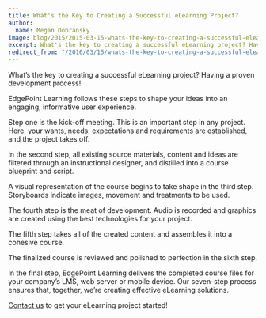 ```yaml
---
title: What's the Key to Creating a Successful eLearning Project?
author:
  name: Megan Dobransky
image: blog/2015/2015-03-15-whats-the-key-to-creating-a-successful-elearning-project.jpg
excerpt: What's the key to creating a successful eLearning project? Having a proven development process!
redirect_from: "/2016/03/15/whats-the-key-to-creating-a-successful-elearning-project/"
---
```

What’s the key to creating a successful eLearning project? Having a proven development process!

EdgePoint Learning follows these steps to shape your ideas into an engaging, informative user experience.

Step one is the kick-off meeting. This is an important step in any project. Here, your wants, needs, expectations and requirements are established, and the project takes off.

In the second step, all existing source materials, content and ideas are filtered through an instructional designer, and distilled into a course blueprint and script.

A visual representation of the course begins to take shape in the third step. Storyboards indicate images, movement and treatments to be used.

The fourth step is the meat of development. Audio is recorded and graphics are created using the best technologies for your project.

The fifth step takes all of the created content and assembles it into a cohesive course.

The finalized course is reviewed and polished to perfection in the sixth step.

In the final step, EdgePoint Learning delivers the completed course files for your company’s LMS, web server or mobile device. Our seven-step process ensures that, together, we’re creating effective eLearning solutions.

[Contact us](/form/talk/) to get your eLearning project started!
